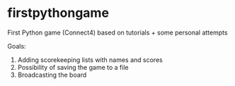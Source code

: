 # firstpythongame
First Python game (Connect4) based on tutorials + some personal attempts 

Goals: 
1. Adding scorekeeping lists with names and scores
2. Possibility of saving the game to a file
3. Broadcasting the board
